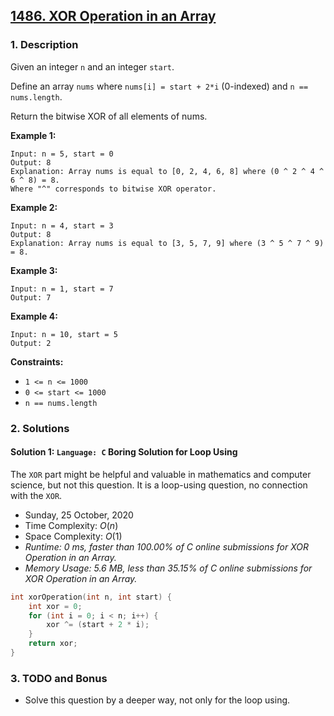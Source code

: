 ## [1486. XOR Operation in an Array](https://leetcode.com/problems/xor-operation-in-an-array/)

### 1. Description

Given an integer `n` and an integer `start`.

Define an array `nums` where `nums[i] = start + 2*i` (0-indexed) and `n == nums.length`.

Return the bitwise XOR of all elements of nums.

**Example 1:**

```
Input: n = 5, start = 0
Output: 8
Explanation: Array nums is equal to [0, 2, 4, 6, 8] where (0 ^ 2 ^ 4 ^ 6 ^ 8) = 8.
Where "^" corresponds to bitwise XOR operator.
```

**Example 2:**

```
Input: n = 4, start = 3
Output: 8
Explanation: Array nums is equal to [3, 5, 7, 9] where (3 ^ 5 ^ 7 ^ 9) = 8.
```

**Example 3:**

```
Input: n = 1, start = 7
Output: 7
```

**Example 4:**

```
Input: n = 10, start = 5
Output: 2
```

**Constraints:**

- `1 <= n <= 1000`
- `0 <= start <= 1000`
- `n == nums.length`

### 2. Solutions

#### Solution 1: `Language: C` Boring Solution for Loop Using

The `XOR` part might be helpful and valuable in mathematics and computer science, but not this question. It is a loop-using question, no connection with the `XOR`.

- Sunday, 25 October, 2020
- Time Complexity: $O(n)$
- Space Complexity: $O(1)$
- *Runtime: 0 ms, faster than 100.00% of C online submissions for XOR Operation in an Array.*
- *Memory Usage: 5.6 MB, less than 35.15% of C online submissions for XOR Operation in an Array.*

```C
int xorOperation(int n, int start) {
    int xor = 0;
    for (int i = 0; i < n; i++) {
        xor ^= (start + 2 * i);
    }
    return xor;
}
```

### 3. TODO and Bonus

- Solve this question by a deeper way, not only for the loop using.
